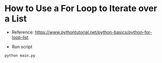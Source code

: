 # How to Use a For Loop to Iterate over a List

- Reference: https://www.pythontutorial.net/python-basics/python-for-loop-list

- Run script

```python
python main.py
```

